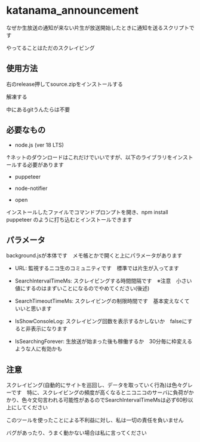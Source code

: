 # katanama_announcement
なぜか生放送の通知が来ない片生が放送開始したときに通知を送るスクリプトです

やってることはただのスクレイビング

## 使用方法
右のrelease押してsource.zipをインストールする

解凍する

中にあるgitうんたらは不要

## 必要なもの
* node.js (ver 18 LTS)

↑ネットのダウンロードはこれだけでいいですが、以下のライブラリをインストールする必要があります

* puppeteer

* node-notifier

* open

インストールしたファイルでコマンドプロンプトを開き、npm install puppeteer のように打ち込むとインストールできます

## パラメータ
background.jsが本体です　メモ帳とかで開くと上にパラメータがあります

* URL: 監視するニコ生のコミュニティです　標準では片生が入ってます

* SearchIntervalTimeMs: スクレイビングする時間間隔です　※注意　小さい値にするのはまずいことになるのでやめてください(後述)

* SearchTimeoutTimeMs: スクレイビングの制限時間です　基本変えなくていいと思います

* IsShowConsoleLog: スクレイビング回数を表示するかしないか　falseにすると非表示になります

* IsSearchingForever: 生放送が始まった後も稼働するか　30分毎に枠変えるような人に有効かも

## 注意
スクレイビング(自動的にサイトを巡回し、データを取っていく行為)は色々グレーです　特に、スクレイビングの頻度が高くなるとニコニコのサーバに負荷がかかり、色々文句言われる可能性があるのでSearchIntervalTimeMsは必ず60秒以上にしてください

このツールを使ったことによる不利益に対し、私は一切の責任を負いません

バグがあったり、うまく動かない場合は私に言ってください